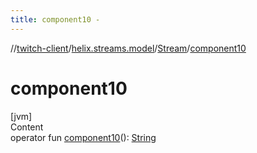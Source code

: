 ```yaml
---
title: component10 -
---
```

//[twitch-client](../../index.md)/[helix.streams.model](../index.md)/[Stream](index.md)/[component10](component10.md)



# component10  
[jvm]  
Content  
operator fun [component10](component10.md)(): [String](https://kotlinlang.org/api/latest/jvm/stdlib/kotlin/-string/index.html)  



